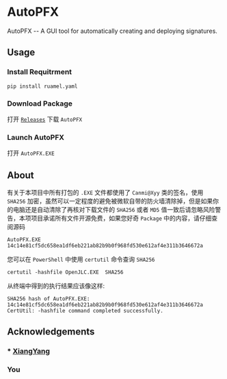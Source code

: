 # AutoPFX
AutoPFX -- A GUI tool for automatically creating and deploying signatures.
## Usage
### Install Requitrment
``` shell
pip install ruamel.yaml
```
### Download Package
打开 [`Releases`](https://github.com/Canmi21/AutoPFX/releases/) 下载 `AutoPFX`

### Launch AutoPFX
打开 `AutoPFX.EXE`

## About
有关于本项目中所有打包的 `.EXE` 文件都使用了 `Canmi@Xyy` 类的签名，使用 `SHA256` 加密，虽然可以一定程度的避免被微软自带的防火墙清除掉，但是如果你的电脑还是自动清除了再核对下载文件的 `SHA256` 或者 `MD5` 值一致后请忽略风险警告，本项项目承诺所有文件开源免费，如果您好奇 `Package` 中的内容，请仔细查阅源码 

`AutoPFX.EXE` `14c14e81cf5dc658ea1df6eb221ab82b9b0f968fd530e612af4e311b3646672a`

您可以在 `PowerShell` 中使用 `certutil` 命令查询 `SHA256`
``` shell
certutil -hashfile OpenJLC.EXE  SHA256
```

从终端中得到的执行结果应该像这样:
``` shell
SHA256 hash of AutoPFX.EXE:
14c14e81cf5dc658ea1df6eb221ab82b9b0f968fd530e612af4e311b3646672a
CertUtil: -hashfile command completed successfully.
```

## Acknowledgements
### * [XiangYang](https://github.com/XiangYyang)
### You
